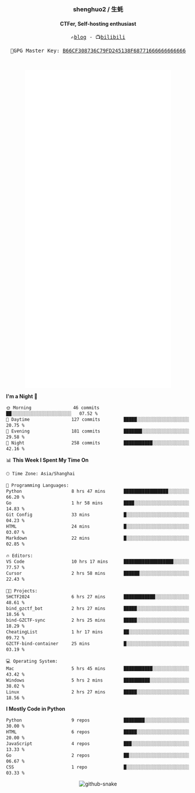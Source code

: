 <h3 align="center"> shenghuo2 / 生蚝 </h3>
<h4 align="center" >CTFer, Self-hosting enthusiast</h3>


<p align="center">
  <samp>
    ✍️<a href="https://blog.shenghuo2.top/">blog</a> -
    📺<a href="https://space.bilibili.com/85894935">bilibili</a>
  </samp>
</p>
<p align="center">
  <samp>
     🔐GPG Master Key: <a align="center" href="https://github.com/shenghuo2.gpg">B66CF308736C79FD245138F68771666666666666</a>
  </samp>
</p>
<br>
<p align="center">
  <a href="https://github.com/shenghuo2">
    <img width="400" align="top" src="https://github.com/shenghuo2/shenghuo2/blob/main/metrics.left.svg" />
  </a>
  <a href="https://github.com/shenghuo2">
    <img width="400" align="top" src="https://github.com/shenghuo2/shenghuo2/blob/main/metrics.right.svg" />
  </a>
</p>


<!--START_SECTION:waka-->
**I'm a Night 🦉** 

```text
🌞 Morning                46 commits          ██░░░░░░░░░░░░░░░░░░░░░░░   07.52 % 
🌆 Daytime                127 commits         █████░░░░░░░░░░░░░░░░░░░░   20.75 % 
🌃 Evening                181 commits         ███████░░░░░░░░░░░░░░░░░░   29.58 % 
🌙 Night                  258 commits         ███████████░░░░░░░░░░░░░░   42.16 % 
```


📊 **This Week I Spent My Time On** 

```text
🕑︎ Time Zone: Asia/Shanghai

💬 Programming Languages: 
Python                   8 hrs 47 mins       █████████████████░░░░░░░░   66.20 % 
Go                       1 hr 58 mins        ████░░░░░░░░░░░░░░░░░░░░░   14.83 % 
Git Config               33 mins             █░░░░░░░░░░░░░░░░░░░░░░░░   04.23 % 
HTML                     24 mins             █░░░░░░░░░░░░░░░░░░░░░░░░   03.07 % 
Markdown                 22 mins             █░░░░░░░░░░░░░░░░░░░░░░░░   02.85 % 

🔥 Editors: 
VS Code                  10 hrs 17 mins      ███████████████████░░░░░░   77.57 % 
Cursor                   2 hrs 58 mins       ██████░░░░░░░░░░░░░░░░░░░   22.43 % 

🐱‍💻 Projects: 
SHCTF2024                6 hrs 27 mins       ████████████░░░░░░░░░░░░░   48.61 % 
bind_gzctf_bot           2 hrs 27 mins       █████░░░░░░░░░░░░░░░░░░░░   18.56 % 
bind-GZCTF-sync          2 hrs 25 mins       █████░░░░░░░░░░░░░░░░░░░░   18.29 % 
CheatingList             1 hr 17 mins        ██░░░░░░░░░░░░░░░░░░░░░░░   09.72 % 
GZCTF-bind-container     25 mins             █░░░░░░░░░░░░░░░░░░░░░░░░   03.19 % 

💻 Operating System: 
Mac                      5 hrs 45 mins       ███████████░░░░░░░░░░░░░░   43.42 % 
Windows                  5 hrs 2 mins        ██████████░░░░░░░░░░░░░░░   38.02 % 
Linux                    2 hrs 27 mins       █████░░░░░░░░░░░░░░░░░░░░   18.56 % 
```

**I Mostly Code in Python** 

```text
Python                   9 repos             ████████░░░░░░░░░░░░░░░░░   30.00 % 
HTML                     6 repos             █████░░░░░░░░░░░░░░░░░░░░   20.00 % 
JavaScript               4 repos             ███░░░░░░░░░░░░░░░░░░░░░░   13.33 % 
Go                       2 repos             ██░░░░░░░░░░░░░░░░░░░░░░░   06.67 % 
CSS                      1 repo              █░░░░░░░░░░░░░░░░░░░░░░░░   03.33 % 
```




<!--END_SECTION:waka-->


<div align="center">
  <picture>
    <source media="(prefers-color-scheme: dark)" srcset="https://gist.githubusercontent.com/shenghuo2/bfce20b14ab0484cef03bae6e60e0b3a/raw/github-snake-dark.svg" />
    <source media="(prefers-color-scheme: light)" srcset="https://gist.githubusercontent.com/shenghuo2/bfce20b14ab0484cef03bae6e60e0b3a/raw/github-snake.svg" />
    <img alt="github-snake" src="https://gist.githubusercontent.com/shenghuo2/bfce20b14ab0484cef03bae6e60e0b3a/raw/github-snake.svg" />
  </picture>
</div>

<!--
**shenghuo2/shenghuo2** is a ✨ _special_ ✨ repository because its `README.md` (this file) appears on your GitHub profile.

Here are some ideas to get you started:

- 🔭 I’m currently working on ...
- 🌱 I’m currently learning ...
- 👯 I’m looking to collaborate on ...
- 🤔 I’m looking for help with ...
- 💬 Ask me about ...
- 📫 How to reach me: ...
- 😄 Pronouns: ...
- ⚡ Fun fact: ...
-->
